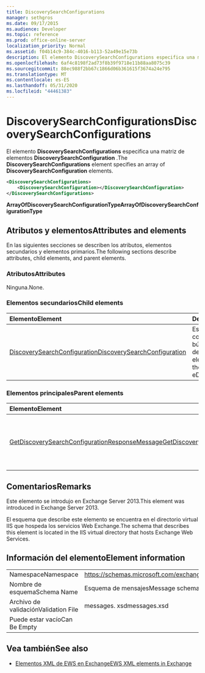 ```yaml
---
title: DiscoverySearchConfigurations
manager: sethgros
ms.date: 09/17/2015
ms.audience: Developer
ms.topic: reference
ms.prod: office-online-server
localization_priority: Normal
ms.assetid: f04b14c9-384c-4016-b113-52a49e15e73b
description: El elemento DiscoverySearchConfigurations especifica una matriz de elementos DiscoverySearchConfiguration.
ms.openlocfilehash: 6af4c8198f2ad73f8b39f9718e11b88aa8075c39
ms.sourcegitcommit: 88ec988f2bb67c1866d06b361615f3674a24e795
ms.translationtype: MT
ms.contentlocale: es-ES
ms.lasthandoff: 05/31/2020
ms.locfileid: "44461383"
---
```

# <a name="discoverysearchconfigurations"></a><span data-ttu-id="374cb-103">DiscoverySearchConfigurations</span><span class="sxs-lookup"><span data-stu-id="374cb-103">DiscoverySearchConfigurations</span></span>

<span data-ttu-id="374cb-104">El elemento **DiscoverySearchConfigurations** especifica una matriz de elementos **DiscoverySearchConfiguration** .</span><span class="sxs-lookup"><span data-stu-id="374cb-104">The **DiscoverySearchConfigurations** element specifies an array of **DiscoverySearchConfiguration** elements.</span></span> 
  
```XML
<DiscoverySearchConfigurations>
    <DiscoverySearchConfiguration></DiscoverySearchConfiguration>
</DiscoverySearchConfigurations>
```

 <span data-ttu-id="374cb-105">**ArrayOfDiscoverySearchConfigurationType**</span><span class="sxs-lookup"><span data-stu-id="374cb-105">**ArrayOfDiscoverySearchConfigurationType**</span></span>
## <a name="attributes-and-elements"></a><span data-ttu-id="374cb-106">Atributos y elementos</span><span class="sxs-lookup"><span data-stu-id="374cb-106">Attributes and elements</span></span>

<span data-ttu-id="374cb-107">En las siguientes secciones se describen los atributos, elementos secundarios y elementos primarios.</span><span class="sxs-lookup"><span data-stu-id="374cb-107">The following sections describe attributes, child elements, and parent elements.</span></span>
  
### <a name="attributes"></a><span data-ttu-id="374cb-108">Atributos</span><span class="sxs-lookup"><span data-stu-id="374cb-108">Attributes</span></span>

<span data-ttu-id="374cb-109">Ninguna.</span><span class="sxs-lookup"><span data-stu-id="374cb-109">None.</span></span>
  
### <a name="child-elements"></a><span data-ttu-id="374cb-110">Elementos secundarios</span><span class="sxs-lookup"><span data-stu-id="374cb-110">Child elements</span></span>

|<span data-ttu-id="374cb-111">**Elemento**</span><span class="sxs-lookup"><span data-stu-id="374cb-111">**Element**</span></span>|<span data-ttu-id="374cb-112">**Descripción**</span><span class="sxs-lookup"><span data-stu-id="374cb-112">**Description**</span></span>|
|:-----|:-----|
|[<span data-ttu-id="374cb-113">DiscoverySearchConfiguration</span><span class="sxs-lookup"><span data-stu-id="374cb-113">DiscoverySearchConfiguration</span></span>](discoverysearchconfiguration.md) <br/> |<span data-ttu-id="374cb-114">Especifica la configuración de la búsqueda de exhibición de documentos electrónicos.</span><span class="sxs-lookup"><span data-stu-id="374cb-114">Specifies the configuration for eDiscovery search.</span></span>  <br/> |
   
### <a name="parent-elements"></a><span data-ttu-id="374cb-115">Elementos principales</span><span class="sxs-lookup"><span data-stu-id="374cb-115">Parent elements</span></span>

|<span data-ttu-id="374cb-116">**Elemento**</span><span class="sxs-lookup"><span data-stu-id="374cb-116">**Element**</span></span>|<span data-ttu-id="374cb-117">**Descripción**</span><span class="sxs-lookup"><span data-stu-id="374cb-117">**Description**</span></span>|
|:-----|:-----|
|[<span data-ttu-id="374cb-118">GetDiscoverySearchConfigurationResponseMessage</span><span class="sxs-lookup"><span data-stu-id="374cb-118">GetDiscoverySearchConfigurationResponseMessage</span></span>](getdiscoverysearchconfigurationresponsemessage.md) <br/> |<span data-ttu-id="374cb-119">Especifica el mensaje de respuesta para una solicitud de **GetDiscoverySearchConfiguration** .</span><span class="sxs-lookup"><span data-stu-id="374cb-119">Specifies the response message for a **GetDiscoverySearchConfiguration** request.</span></span>  <br/> |
   
## <a name="remarks"></a><span data-ttu-id="374cb-120">Comentarios</span><span class="sxs-lookup"><span data-stu-id="374cb-120">Remarks</span></span>

<span data-ttu-id="374cb-121">Este elemento se introdujo en Exchange Server 2013.</span><span class="sxs-lookup"><span data-stu-id="374cb-121">This element was introduced in Exchange Server 2013.</span></span>
  
<span data-ttu-id="374cb-122">El esquema que describe este elemento se encuentra en el directorio virtual IIS que hospeda los servicios Web Exchange.</span><span class="sxs-lookup"><span data-stu-id="374cb-122">The schema that describes this element is located in the IIS virtual directory that hosts Exchange Web Services.</span></span>
  
## <a name="element-information"></a><span data-ttu-id="374cb-123">Información del elemento</span><span class="sxs-lookup"><span data-stu-id="374cb-123">Element information</span></span>

|||
|:-----|:-----|
|<span data-ttu-id="374cb-124">Namespace</span><span class="sxs-lookup"><span data-stu-id="374cb-124">Namespace</span></span>  <br/> |https://schemas.microsoft.com/exchange/services/2006/messages  <br/> |
|<span data-ttu-id="374cb-125">Nombre de esquema</span><span class="sxs-lookup"><span data-stu-id="374cb-125">Schema Name</span></span>  <br/> |<span data-ttu-id="374cb-126">Esquema de mensajes</span><span class="sxs-lookup"><span data-stu-id="374cb-126">Message schema</span></span>  <br/> |
|<span data-ttu-id="374cb-127">Archivo de validación</span><span class="sxs-lookup"><span data-stu-id="374cb-127">Validation File</span></span>  <br/> |<span data-ttu-id="374cb-128">messages. xsd</span><span class="sxs-lookup"><span data-stu-id="374cb-128">messages.xsd</span></span>  <br/> |
|<span data-ttu-id="374cb-129">Puede estar vacío</span><span class="sxs-lookup"><span data-stu-id="374cb-129">Can Be Empty</span></span>  <br/> ||
   
## <a name="see-also"></a><span data-ttu-id="374cb-130">Vea también</span><span class="sxs-lookup"><span data-stu-id="374cb-130">See also</span></span>

- [<span data-ttu-id="374cb-131">Elementos XML de EWS en Exchange</span><span class="sxs-lookup"><span data-stu-id="374cb-131">EWS XML elements in Exchange</span></span>](ews-xml-elements-in-exchange.md)

